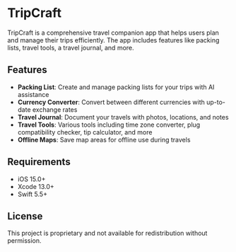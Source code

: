 # TripCraft

TripCraft is a comprehensive travel companion app that helps users plan and manage their trips efficiently. The app includes features like packing lists, travel tools, a travel journal, and more.

## Features

- **Packing List**: Create and manage packing lists for your trips with AI assistance
- **Currency Converter**: Convert between different currencies with up-to-date exchange rates
- **Travel Journal**: Document your travels with photos, locations, and notes
- **Travel Tools**: Various tools including time zone converter, plug compatibility checker, tip calculator, and more
- **Offline Maps**: Save map areas for offline use during travels

## Requirements

- iOS 15.0+
- Xcode 13.0+
- Swift 5.5+

## License

This project is proprietary and not available for redistribution without permission.
